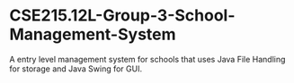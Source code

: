 # CSE215.12L-Group-3-School-Management-System
A entry level management system for schools that uses Java File Handling for storage and Java Swing for GUI.

